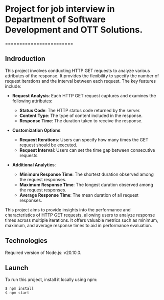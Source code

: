 # Project for job interview in Department of Software Development and OTT Solutions.

========================

## Indroduction

This project involves conducting HTTP GET requests to analyze various attributes of the response. It provides the flexibility to specify the number of request iterations and the interval between each request. The key features include:

-   **Request Analysis**: Each HTTP GET request captures and examines the following attributes:

    -   **Status Code**: The HTTP status code returned by the server.
    -   **Content Type**: The type of content included in the response.
    -   **Response Time**: The duration taken to receive the response.

-   **Customization Options**:

    -   **Request Iterations**: Users can specify how many times the GET request should be executed.
    -   **Request Interval**: Users can set the time gap between consecutive requests.

-   **Additional Analytics**:
    -   **Minimum Response Time**: The shortest duration observed among the request responses.
    -   **Maximum Response Time**: The longest duration observed among the request responses.
    -   **Average Response Time**: The mean duration of all request responses.

This project aims to provide insights into the performance and characteristics of HTTP GET requests, allowing users to analyze response times across multiple iterations. It offers valuable metrics such as minimum, maximum, and average response times to aid in performance evaluation.

## Technologies

Required version of Node.js: v20.10.0.

## Launch

To run this project, install it locally using npm:

```
$ npm install
$ npm start
```
